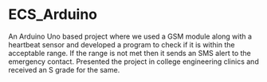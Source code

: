 # ECS_Arduino

An Arduino Uno based project where we used a GSM module along with a heartbeat sensor and developed a program to check if it is within the acceptable range. If the range is not met then it sends an SMS alert to the emergency contact.
Presented the project in college engineering clinics and received an S grade for the same.
